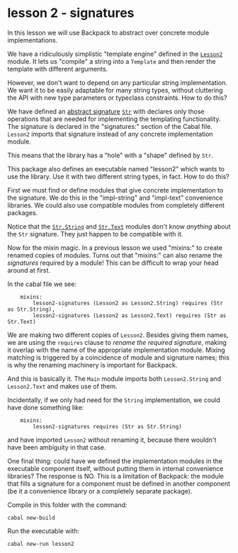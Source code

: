 # lesson 2 - signatures

In this lesson we will use Backpack to abstract over concrete module
implementations.

We have a ridiculously simplistic "template engine" defined in the
[`Lesson2`](./lib/Lesson2.hs) module. It lets us "compile" a string into a
`Template` and then render the template with different arguments.

However, we don't want to depend on any particular string implementation. We
want it to be easily adaptable for many string types, without cluttering the
API with new type parameters or typeclass constraints. How to do this?

We have defined an [abstract
signature](https://wiki.haskell.org/Module_signature) [`Str`](./lib/Str.hsig)
with declares only those operations that are needed for implementing the
templating functionality. The signature is declared in the "signatures:"
section of the Cabal file. `Lesson2` imports that signature instead of any
concrete implementation module. 

This means that the library has a "hole" with a "shape" defined by `Str`. 

This package also defines an executable named "lesson2" which wants to use the
library. Use it with two different string types, in fact. How to do this?

First we must find or define modules that give concrete implementation to the
signature. We do this in the "impl-string" and "impl-text" convenience
libraries. We could also use compatible modules from completely different
packages.

Notice that the [`Str.String`](./impl/Str/String.hs) and
[`Str.Text`](./impl/Str/Text.hs) modules don't know *anything* about the `Str`
signature. They just happen to be compatible with it.

Now for the mixin magic. In a previous lesson we used "mixins:" to create
renamed copies of modules. Turns out that "mixins:" can also rename the
*signatures* required by a module! This can be difficult to wrap your head
around at first.

In the cabal file we see:

```
    mixins:
        lesson2-signatures (Lesson2 as Lesson2.String) requires (Str as Str.String), 
        lesson2-signatures (Lesson2 as Lesson2.Text) requires (Str as Str.Text) 
```

We are making two different copies of `Lesson2`. Besides giving them names, we
are using the `requires` clause to *rename the required signature*, making it
overlap with the name of the appropriate implementation module. Mixing matching
is triggered by a coincidence of module and signature names; this is why the
renaming machinery is important for Backpack.

And this is basically it. The `Main` module imports both `Lesson2.String` and
`Lesson2.Text` and makes use of them.

Incidentally, if we only had need for the
`String` implementation, we could have done something like:

```
    mixins:
        lesson2-signatures requires (Str as Str.String) 
```

and have imported `Lesson2` without renaming it, because there wouldn't have
been ambiguity in that case.

One final thing: could have we defined the implementation modules in the
executable component itself, without putting them in internal convenience
libraries? The response is NO. This is a limitation of Backpack: the module
that fills a signature for a component must be defined in another component (be
it a convenience library or a completely separate package). 

Compile in this folder with the command:

```
cabal new-build
```
Run the executable with:

```
cabal new-run lesson2
```
